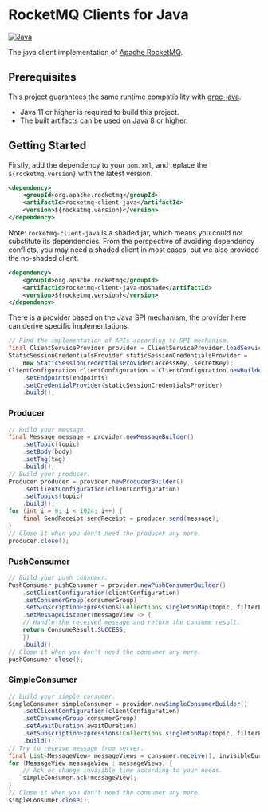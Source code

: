 # RocketMQ Clients for Java

[![Java](https://github.com/apache/rocketmq-clients/actions/workflows/java_build.yml/badge.svg)](https://github.com/apache/rocketmq-clients/actions/workflows/java_build.yml)

The java client implementation of [Apache RocketMQ](https://rocketmq.apache.org/).

## Prerequisites

This project guarantees the same runtime compatibility with [grpc-java](https://github.com/grpc/grpc-java).

* Java 11 or higher is required to build this project.
* The built artifacts can be used on Java 8 or higher.

## Getting Started

Firstly, add the dependency to your `pom.xml`, and replace the `${rocketmq.version}` with the latest version.

```xml
<dependency>
    <groupId>org.apache.rocketmq</groupId>
    <artifactId>rocketmq-client-java</artifactId>
    <version>${rocketmq.version}</version>
</dependency>
```

Note: `rocketmq-client-java` is a shaded jar, which means you could not substitute its dependencies.
From the perspective of avoiding dependency conflicts, you may need a shaded client in most cases, but we also provided
the no-shaded client.

```xml
<dependency>
    <groupId>org.apache.rocketmq</groupId>
    <artifactId>rocketmq-client-java-noshade</artifactId>
    <version>${rocketmq.version}</version>
</dependency>
```

There is a provider based on the Java SPI mechanism, the provider here can derive specific implementations.

```java
// Find the implementation of APIs according to SPI mechanism.
final ClientServiceProvider provider = ClientServiceProvider.loadService();
StaticSessionCredentialsProvider staticSessionCredentialsProvider =
    new StaticSessionCredentialsProvider(accessKey, secretKey);
ClientConfiguration clientConfiguration = ClientConfiguration.newBuilder()
    .setEndpoints(endpoints)
    .setCredentialProvider(staticSessionCredentialsProvider)
    .build();
```

### Producer

```java
// Build your message.
final Message message = provider.newMessageBuilder()
    .setTopic(topic)
    .setBody(body)
    .setTag(tag)
    .build();
// Build your producer.
Producer producer = provider.newProducerBuilder()
    .setClientConfiguration(clientConfiguration)
    .setTopics(topic)
    .build();
for (int i = 0; i < 1024; i++) {
    final SendReceipt sendReceipt = producer.send(message);
}
// Close it when you don't need the producer any more.
producer.close();
```

### PushConsumer

```java
// Build your push consumer.
PushConsumer pushConsumer = provider.newPushConsumerBuilder()
    .setClientConfiguration(clientConfiguration)
    .setConsumerGroup(consumerGroup)
    .setSubscriptionExpressions(Collections.singletonMap(topic, filterExpression))
    .setMessageListener(messageView -> {
    // Handle the received message and return the consume result.
    return ConsumeResult.SUCCESS;
    })
    .build();
// Close it when you don't need the consumer any more.
pushConsumer.close();
```

### SimpleConsumer

```java
// Build your simple consumer.
SimpleConsumer simpleConsumer = provider.newSimpleConsumerBuilder()
    .setClientConfiguration(clientConfiguration)
    .setConsumerGroup(consumerGroup)
    .setAwaitDuration(awaitDuration)
    .setSubscriptionExpressions(Collections.singletonMap(topic, filterExpression))
    .build();
// Try to receive message from server.
final List<MessageView> messageViews = consumer.receive(1, invisibleDuration);
for (MessageView messageView : messageViews) {
    // Ack or change invisible time according to your needs.
    simpleConsumer.ack(messageView);
}
// Close it when you don't need the consumer any more.
simpleConsumer.close();
```

